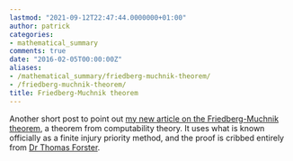 ```yaml
---
lastmod: "2021-09-12T22:47:44.0000000+01:00"
author: patrick
categories:
- mathematical_summary
comments: true
date: "2016-02-05T00:00:00Z"
aliases:
- /mathematical_summary/friedberg-muchnik-theorem/
- /friedberg-muchnik-theorem/
title: Friedberg-Muchnik theorem
---
```


Another short post to point out [my new article on the Friedberg-Muchnik theorem][FM], a theorem from computability theory. It uses what is known officially as a finite injury priority method, and the proof is cribbed entirely from [Dr Thomas Forster][tf].

[FM]: /misc/FriedbergMuchnik/FriedbergMuchnik.pdf
[tf]: https://www.dpmms.cam.ac.uk/~tf/

